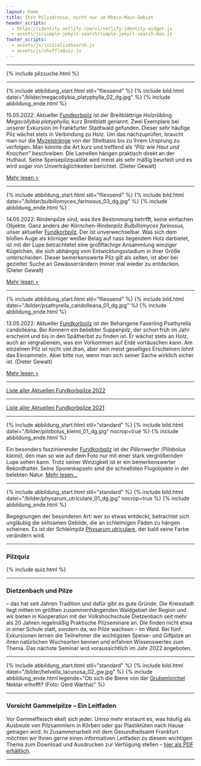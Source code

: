 ```yaml
---
layout: home
title: Ihre Pilzadresse, nicht nur im Rhein-Main-Gebiet
header_scripts:
  - https://identity.netlify.com/v1/netlify-identity-widget.js
  - assets/js/simple-jekyll-search/simple-jekyll-search.min.js
footer_scripts:
  - assets/js/initializeSearch.js
  - assets/js/shuffleQuiz.js
---
```

- - -

{% include pilzsuche.html %}

- - -

{% include abbildung_start.html stil="fliessend" %}
{% include bild.html datei="/bilder/megacollybia_platyphylla_02_dg.jpg" %}
{% include abbildung_ende.html %}

15.05.2022: Aktueller [Fundkorbpilz](AA "Glossar-") ist der Breitblättrige Holzrübling *Megacollybia platyphylla*, kurz Breitblatt genannt. Zwei Exemplare bei unserer Exkursion im Frankfurter Stadtwald gefunden. Dieser sehr häufige Pilz wächst stets in Verbindung zu Holz. Um das nachzuprüfen, braucht man nur die [Myzelstränge](Myzel "Glossar") von der Stielbasis bis zu ihrem Ursprung zu verfolgen. Man könnte die Art kurz und treffend als *"Pilz wie Haut und Knochen"* beschreiben. Die Lamellen hängen praktisch direkt an der Huthaut. Seine Speisepilzqualität wird meist als sehr mäßig beurteilt und es wird sogar von Unverträglichkeiten berichtet. (Dieter Gewalt)

[Mehr lesen >](/pilze/megacollybia-platyphylla-breitblatt-breitblättriger-holzrübling)

<div style="clear:  both"></div>

- - -

{% include abbildung_start.html stil="fliessend" %}
{% include bild.html datei="/bilder/bulbillomyces_farinosus_03_dg.jpg" %}
{% include abbildung_ende.html %}

14.05.2022: Rindenpilze sind, was ihre Bestimmung betrifft, keine einfachen Objekte. Ganz anders der Körnchen-Rindenpilz *Bulbillomyces farinosus*, unser aktueller [Fundkorbpilz](AA "Glossar-"). Der ist unverwechselbar. Was sich dem bloßen Auge als körniger weißer Belag auf nass liegendem Holz darbietet, ist mit der Lupe betrachtetet eine großflächige Ansammlung winziger Kügelchen, die sich abhängig vom Entwicklungsstadium in ihrer Größe unterscheiden. Dieser bemerkenswerte Pilz gilt als selten, ist aber bei gezielter Suche an Gewässerrändern immer mal wieder zu entdecken. (Dieter Gewalt)

[Mehr lesen >](/pilze/bulbillomyces-farinosus-körnchen-rindenpilz)

<div style="clear:  both"></div>

- - -

{% include abbildung_start.html stil="fliessend" %}
{% include bild.html datei="/bilder/psathyrella_candolleana_01_dg.jpg" %}
{% include abbildung_ende.html %}

13.05.2022: Aktueller [Fundkorbpilz](AA "Glossar-") ist der Behangene Faserling Psathyrella candolleana. Bei Kennern ein beliebter Suppenpilz, der schon früh im Jahr erscheint und bis in den Spätherbst zu finden ist. Er wächst stets an Holz, auch an vergrabenem, was ein Vorkommen auf Erde vortäuschen kann. Am einzelnen Pilz ist nicht viel dran, aber sein meist geselliges Erscheinen lohnt das Einsammeln. Aber bitte nur, wenn man sich seiner Sache wirklich sicher ist. (Dieter Gewalt)

[Mehr lesen >](/pilze/psathyrella-candolleana-behangener-faserling)

<div style="clear:  both"></div>

- - -

[Liste aller Aktuellen Fundkorbpilze 2022](/artikel/liste-aller-aktuellen-fundkorbpilze-2022.html)

- - -

[Liste aller Aktuellen Fundkorbpilze 2021](/artikel/liste-aller-aktuellen-fundkorbpilze-2021.html)

- - -

{% include abbildung_start.html stil="standard" %}
{% include bild.html datei="/bilder/pilobolus_kleinii_01_dg.jpg" nocrop=true %}
{% include abbildung_ende.html %}

Ein besonders faszinierender [Fundkorbpilz](AA "Glossar-") ist der *Pillenwerfer (Pilobolus kleinii)*, den man so wie auf dem Foto nur mit einer stark vergrößernden Lupe sehen kann. Trotz seiner Winzigkeit ist er ein bemerkenswerter Rekordhalter. Seine Sporenkapseln sind die schnellsten Flugobjekte in der belebten Natur. [Mehr lesen...](/pilze/pilobolus-kleinii-pillenwerfer)

- - -

{% include abbildung_start.html stil="standard" %}
{% include bild.html datei="/bilder/physarum_utriculare_01_dg.jpg" nocrop=true %}
{% include abbildung_ende.html %}

Begegnungen der besonderen Art: wer so etwas entdeckt, betrachtet sich ungläubig die seltsamen Gebilde, die an schleimigen Fäden zu hängen scheinen. Es ist der Schleimpilz [Physarum utriculare](/pilze/physarum-utriculare-fadenfruchtschleimpilz), der bald seine Farbe verändern wird.

- - -

### Pilzquiz

{% include quiz.html %}

- - -

### Dietzenbach und Pilze

– das hat seit Jahren Tradition und dafür gibt es gute Gründe. Die Kreisstadt liegt mitten im größten zusammenhängenden Waldgebiet der Region und wir bieten in Kooperation mit der Volkshochschule Dietzenbach seit mehr als 20 Jahren regelmäßig Praktische Pilzseminare an. Die finden nicht etwa in einer Schule statt, sondern da, wo Pilze wachsen – im Wald. Bei fünf Exkursionen lernen die Teilnehmer die wichtigsten Speise- und Giftpilze an ihren natürlichen Wuchsorten kennen und erfahren Wissenswertes zum Thema. Das nächste Seminar wrd voraussichtlich im Jahr 2022 angeboten.  

- - -

{% include abbildung_start.html stil="standard" %}
{% include bild.html datei="/bilder/helvella_lacunosa_02_gw.jpg" %}
{% include abbildung_ende.html legende="Ob sich die Biene von der <a href='/pilze/helvella-lacunosa-grubenlorchel'>Grubenlorchel</a> Nektar erhofft?  (Foto: Gerd Wartha)" %}

- - -

### Vorsicht Gammelpilze – Ein Leitfaden

Vor Gammelfleisch ekelt sich jeder. Umso mehr erstaunt es, was häufig als Ausbeute von Pilzsammlern in Körben oder gar Plastiktüten nach Hause getragen wird. In Zusammenarbeit mit dem Gesundheitsamt Frankfurt möchten wir Ihnen gerne einen informativen Leitfaden zu diesem wichtigen Thema zum Download und Ausdrucken zur Verfügung stellen – [hier als PDF erhältlich](/assets/docs/Fundkorb.de-Gammelpilze.pdf).

- - -